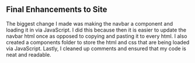 ## Final Enhancements to Site

The biggest change I made was making the navbar a component and loading it in via JavaScript. I did this because then it is easier to update the navbar html once as opposed to copying and pasting it to every html. I also created a components folder to store the html and css that are being loaded via JavaScript. Lastly, I cleaned up comments and ensured that my code is neat and readable.